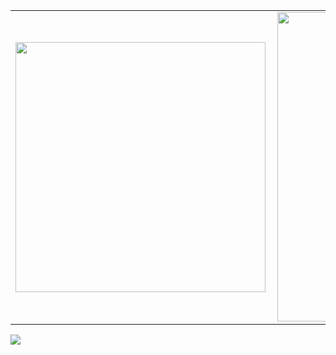 <center>
<table>
    <tr>
        <td><img width="400px" align="left" src="https://github-readme-stats.vercel.app/api/top-langs/?username=caiosainvallio&hide=html&layout=compact&theme=buefy" /></td>
        <td><img width="495px" align="left" src="https://github-readme-stats.vercel.app/api?username=caiosainvallio&theme=buefy"/></td>
    </tr>   
</table>
</center>  

![](https://komarev.com/ghpvc/?username=caiosainvallio)
